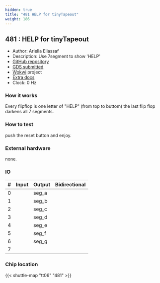 ```yaml
---
hidden: true
title: "481 HELP for tinyTapeout"
weight: 186
---
```


## 481 : HELP for tinyTapeout

* Author: Ariella Eliassaf
* Description: Use 7segment to show 'HELP'
* [GitHub repository](https://github.com/AriellaE/tt06-help)
* [GDS submitted](https://github.com/AriellaE/tt06-help/actions/runs/8734282437)
* [Wokwi](https://wokwi.com/projects/395414987024660481) project
* [Extra docs]()
* Clock: 0 Hz

<!---

This file is used to generate your project datasheet. Please fill in the information below and delete any unused
sections.

You can also include images in this folder and reference them in the markdown. Each image must be less than
512 kb in size, and the combined size of all images must be less than 1 MB.
-->


### How it works

Every flipflop is one letter of "HELP" (from top to buttom) the last flip flop darkens all 7 segments.

### How to test

push the reset button and enjoy.

### External hardware

none.


### IO

| #             | Input    | Output   | Bidirectional   |
| ------------- | -------- | -------- | --------------- |
| 0 |   | seg_a  |         |
| 1 |   | seg_b  |         |
| 2 |   | seg_c  |         |
| 3 |   | seg_d  |         |
| 4 |   | seg_e  |         |
| 5 |   | seg_f  |         |
| 6 |   | seg_g  |         |
| 7 |   |   |         |


### Chip location

{{< shuttle-map "tt06" "481" >}}
